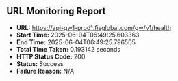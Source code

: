 ## URL Monitoring Report

- **URL:** https://api-gw1-prod1.fisglobal.com/gw/v1/health
- **Start Time:** 2025-06-04T06:49:25.603363
- **End Time:** 2025-06-04T06:49:25.796505
- **Total Time Taken:** 0.193142 seconds
- **HTTP Status Code:** 200
- **Status:** Success
- **Failure Reason:** N/A
